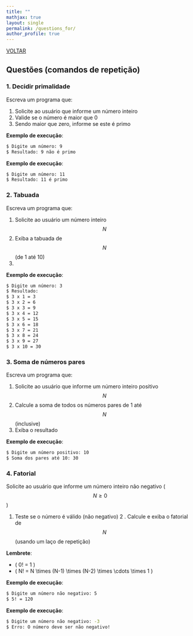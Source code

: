 ```yaml
---
title: ""
mathjax: true 
layout: single
permalink: /questions_for/
author_profile: true
---
```


<script src="https://cdn.mathjax.org/mathjax/latest/MathJax.js?config=TeX-AMS-MML_HTMLorMML" type="text/javascript"></script>

<link rel="stylesheet" href="{{ '/assets/css/custom.css' | relative_url }}">


<span class="education-title">[VOLTAR](/logicaprog/)</span>


##  Questões (comandos de repetição)

### 1. Decidir primalidade

Escreva um programa que:
1. Solicite ao usuário que informe um número inteiro
2. Valide se o número é maior que 0
3. Sendo maior que zero, informe se este é primo

**Exemplo de execução**:
```bash
$ Digite um número: 9
$ Resultado: 9 não é primo
```

**Exemplo de execução**:
```bash
$ Digite um número: 11
$ Resultado: 11 é primo
```

### 2. Tabuada
Escreva um programa que:
1. Solicite ao usuário um número inteiro $$N$$
2. Exiba a tabuada de $$N$$ (de 1 até 10)
3. 
**Exemplo de execução**:
```bash
$ Digite um número: 3
$ Resultado:
$ 3 x 1 = 3
$ 3 x 2 = 6
$ 3 x 3 = 9
$ 3 x 4 = 12
$ 3 x 5 = 15
$ 3 x 6 = 18
$ 3 x 7 = 21
$ 3 x 8 = 24
$ 3 x 9 = 27
$ 3 x 10 = 30
```

### 3. Soma de números pares

Escreva um programa que:
1. Solicite ao usuário que informe um número inteiro positivo $$N$$
2. Calcule a soma de todos os números pares de 1 até $$N$$ (inclusive)
3. Exiba o resultado

**Exemplo de execução**:
```bash
$ Digite um número positivo: 10  
$ Soma dos pares até 10: 30  
```


### 4. Fatorial

Solicite ao usuário que informe um número inteiro não negativo ($$N \geq 0$$)

1. Teste se o número é válido (não negativo)
2 . Calcule e exiba o fatorial de $$N$$ (usando um laço de repetição)

**Lembrete**:
- \( 0! = 1 \)
- \( N! = N \times (N-1) \times (N-2) \times \cdots \times 1 \)

**Exemplo de execução**:
```bash
$ Digite um número não negativo: 5  
$ 5! = 120  
```

**Exemplo de execução**:
```bash
$ Digite um número não negativo: -3  
$ Erro: O número deve ser não negativo!  
```
